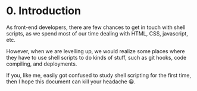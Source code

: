 # 0. Introduction

As front-end developers, there are few chances to get in touch with shell scripts, as we spend most of our time dealing with HTML, CSS, javascript, etc.

However, when we are levelling up, we would realize some places where they have to use shell scripts to do kinds of stuff, such as git hooks, code compiling, and deployments.

If you, like me, easily got confused to study shell scripting for the first time, then I hope this document can kill your headache 😀.

